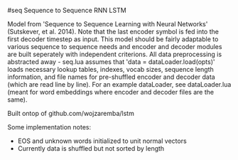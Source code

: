 #seq
Sequence to Sequence RNN LSTM

Model from 'Sequence to Sequence Learning with Neural Networks' (Sutskever, et al. 2014). Note that the last encoder symbol is fed into the first decoder timestep as input. This model should be fairly adaptable to various sequence to sequence needs and encoder and decoder modules are built seperately with independent criterions. All data preprocessing is abstracted away - seq.lua assumes that 'data = dataLoader.load(opts)' loads necessary lookup tables, indexes, vocab sizes, sequence length information, and file names for pre-shuffled encoder and decoder data (which are read line by line). For an example dataLoader, see dataLoader.lua (meant for word embeddings where encoder and decoder files are the same).

Built ontop of github.com/wojzaremba/lstm

Some implementation notes:
- EOS and unknown words initialized to unit normal vectors
- Currently data is shuffled but not sorted by length
